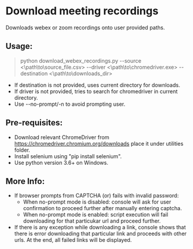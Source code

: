 # Download meeting recordings
Downloads webex or zoom recordings onto user provided paths.

## Usage:
> python download_webex_recordings.py --source <\path\to\source_file.csv> --driver <\path\to\chromedriver.exe> --destination <\path\to\downloads_dir>
- If destination is not provided, uses current directory for downloads.
- If driver is not provided, tries to search for chromedriver in current directory.
- Use --no-prompt/-n to avoid prompting user.

## Pre-requisites:
- Download relevant ChromeDriver from https://chromedriver.chromium.org/downloads place it under utilities folder.
- Install selenium using "pip install selenium".
- Use python version 3.6+ on Windows.

## More Info:
- If browser prompts from CAPTCHA (or) fails with invalid password:
    - When no-prompt mode is disabled: console will ask for user confirmation to proceed further after manually entering captcha.
    - When no-prompt mode is enabled: script execution will fail downloading for that particukar url and proceed further.
- If there is any exception while downloading a link, console shows that there is error downloading that particular link
and proceeds with other urls. At the end, all failed links will be displayed.

